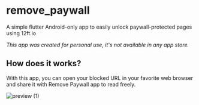 # remove_paywall

A simple flutter Android-only app to easily unlock paywall-protected pages using 12ft.io

*This app was created for personal use, it's not available in any app store.* 

## How does it works?

With this app, you can open your blocked URL in your favorite web browser and share it with Remove Paywall app to read freely.

![preview (1)](https://user-images.githubusercontent.com/3134422/218271004-f8073e6b-db9b-4a80-af3b-4cd3d4f0f6b4.gif)
